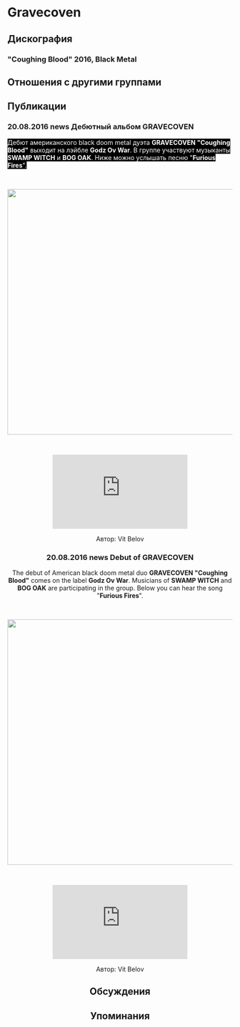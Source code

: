 # Gravecoven



## Дискография

### "Coughing Blood" 2016, Black Metal




## Отношения с другими группами


## Публикации

### 20.08.2016 news Дебютный альбом GRAVECOVEN

<p><font color="#ffffff" style="background-color: rgb(0, 0, 0);">Дебют американского black doom metal дуэта <strong>GRAVECOVEN "Coughing Blood"</strong> выходит на лэйбле <strong>Godz Ov War</strong>. В группе участвуют музыканты <strong>SWAMP WITCH</strong> и <strong>BOG OAK</strong>. Ниже можно услышать песню "<strong>Furious Fires</strong>".</font></p><p>&nbsp;<center><img width="550" height="550" src="/images/news_rus/2016.08/29838.jpg" border="0"></p><p><font color="#ffffff" style="background-color: rgb(0, 0, 0);"></font>&nbsp;<center><iframe width="60%" height="166" scrolling="no" frameborder="no" src="https://w.soundcloud.com/player/?url=https%3A//api.soundcloud.com/tracks/279080553&color=ff5500&auto_play=false&hide_related=false&show_comments=true&show_user=true&show_reposts=false"></iframe></p>
Автор: Vit Belov

### 20.08.2016 news Debut of GRAVECOVEN

<p>The debut of American black doom metal duo <strong>GRAVECOVEN "Coughing Blood"</strong> comes on the label <strong>Godz Ov War</strong>. Musicians of <strong>SWAMP WITCH</strong> and <strong>BOG OAK</strong> are participating in the group. Below you can hear the song "<strong>Furious Fires</strong>".</p><p>&nbsp;<center><img width="550" height="550" src="/images/news_rus/2016.08/29838.jpg" border="0"><p></p><p><font color="#ffffff" style="background-color: rgb(0, 0, 0);"></font>&nbsp;<center><iframe width="60%" height="166" src="https://w.soundcloud.com/player/?url=https%3A//api.soundcloud.com/tracks/279080553&color=ff5500&auto_play=false&hide_related=false&show_comments=true&show_user=true&show_reposts=false" frameborder="no" scrolling="no"></iframe><p></p></center></center>
Автор: Vit Belov


## Обсуждения


## Упоминания

